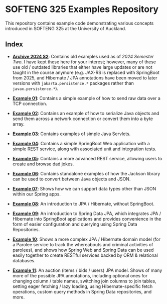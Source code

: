 # SOFTENG 325 Examples Repository

This repository contains example code demonstrating various concepts introduced in SOFTENG 325 at the University of
Auckland.

## Index

- **[Archive 2024 S2](./archive-2024-s2/)**: Contains old examples used as of _2024 Semester Two_. I have kept these here for your interest; however, many of these use old / outdated libraries that either have large updates or are not taught in the course anymore (e.g. JAX-RS is replaced with SpringBoot from 2025, and Hibernate / JPA annotations have been moved to later versions with `jakarta.persistence.*` packages rather than `javax.persistence.*`).

- **[Example 01](./example-01-tcp)**: Contains a simple example of how to send raw data over a TCP connection.

- **[Example 02](./example-02-java-serialization)**: Contains an example of how to serialize Java objects and send them across a network connection or convert them into a byte array.

- **[Example 03](./example-03-servlets)**: Contains examples of simple Java Servlets.

- **[Example 04](./example-04-springboot)**: Contains a simple SpringBoot Web application with a simple REST service, along with associated unit and integration tests.

- **[Example 05](./example-05-dad-jokes)**: Contains a more advanced REST service, allowing users to create and browse dad jokes.

- **[Example 06](./example-06-json-with-jackson)**: Contains standalone examples of how the Jackson library can be used to convert between Java objects and JSON.

- **[Example 07](./example-07-springboot-other-data-types)**: Shows how we can support data types other than JSON within our Spring apps.

- **[Example 08](./example-08-jpa-intro)**: An introduction to JPA / Hibernate, without SpringBoot.

- **[Example 09](./example-09-jpa-springboot)**: An introduction to Spring Data JPA, which integrates JPA / Hibernate into SpringBoot applications and provides convenience in the form of easier configuration and querying using Spring Data Repositories.

- **[Example 10](./example-10-parolee-springboot-jpa)**: Shows a more complex JPA / Hibernate domain model (for a Parolee service to track the whereabouts and criminal activities of parolees), and shows how Spring Web and Spring Data can be used easily together to create RESTful services backed by ORM & relational databases.

- **[Example 11](./example-11-auction-jpa)**: An auction (items / bids / users) JPA model. Shows of many more of the possible JPA annotations, including optional ones for changing column / table names, switching join columns to join tables, setting eager fetching / lazy loading, using Hibernate-specific fetch operations, custom query methods in Spring Data repositories, and more.
